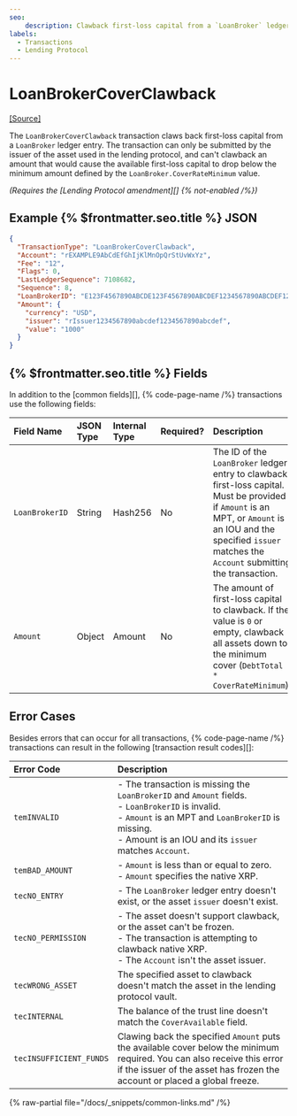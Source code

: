 ```yaml
---
seo:
    description: Clawback first-loss capital from a `LoanBroker` ledger entry.
labels:
  - Transactions
  - Lending Protocol
---
```

# LoanBrokerCoverClawback
[[Source]](https://github.com/XRPLF/rippled/blob/ximinez/lending-XLS-66/src/xrpld/app/tx/detail/LoanBrokerCoverClawback.cpp "Source")

The `LoanBrokerCoverClawback` transaction claws back first-loss capital from a `LoanBroker` ledger entry. The transaction can only be submitted by the issuer of the asset used in the lending protocol, and can't clawback an amount that would cause the available first-loss capital to drop below the minimum amount defined by the `LoanBroker.CoverRateMinimum` value.

_(Requires the [Lending Protocol amendment][] {% not-enabled /%})_


## Example {% $frontmatter.seo.title %} JSON

```json
{
  "TransactionType": "LoanBrokerCoverClawback",
  "Account": "rEXAMPLE9AbCdEfGhIjKlMnOpQrStUvWxYz",
  "Fee": "12",
  "Flags": 0,
  "LastLedgerSequence": 7108682,
  "Sequence": 8,
  "LoanBrokerID": "E123F4567890ABCDE123F4567890ABCDEF1234567890ABCDEF1234567890ABCD",
  "Amount": {
    "currency": "USD",
    "issuer": "rIssuer1234567890abcdef1234567890abcdef",
    "value": "1000"
  }
}
```


## {% $frontmatter.seo.title %} Fields

In addition to the [common fields][], {% code-page-name /%} transactions use the following fields:

| Field Name     | JSON Type | Internal Type | Required? | Description |
|:-------------- |:----------|:--------------|:----------|:------------|
| `LoanBrokerID` | String    | Hash256       | No        | The ID of the `LoanBroker` ledger entry to clawback first-loss capital. Must be provided if `Amount` is an MPT, or `Amount` is an IOU and the specified `issuer` matches the `Account` submitting the transaction. |
| `Amount`       | Object    | Amount        | No        | The amount of first-loss capital to clawback. If the value is `0` or empty, clawback all assets down to the minimum cover (`DebtTotal * CoverRateMinimum`). |


## Error Cases

Besides errors that can occur for all transactions, {% code-page-name /%} transactions can result in the following [transaction result codes][]:

| Error Code               | Description                        |
| :----------------------- | :----------------------------------|
| `temINVALID`             | - The transaction is missing the `LoanBrokerID` and `Amount` fields.<br>- `LoanBrokerID` is invalid.<br>- `Amount` is an MPT and `LoanBrokerID` is missing.<br>- Amount is an IOU and its `issuer` matches `Account`. |
| `temBAD_AMOUNT`          | - `Amount` is less than or equal to zero.<br>- `Amount` specifies the native XRP. |
| `tecNO_ENTRY`            | - The `LoanBroker` ledger entry doesn't exist, or the asset `issuer` doesn't exist. |
| `tecNO_PERMISSION`       | - The asset doesn't support clawback, or the asset can't be frozen.<br>- The transaction is attempting to clawback native XRP.<br>- The `Account` isn't the asset issuer. |
| `tecWRONG_ASSET`         | The specified asset to clawback doesn't match the asset in the lending protocol vault. |
| `tecINTERNAL`            | The balance of the trust line doesn't match the `CoverAvailable` field. |
| `tecINSUFFICIENT_FUNDS`  | Clawing back the specified `Amount` puts the available cover below the minimum required. You can also receive this error if the issuer of the asset has frozen the account or placed a global freeze. |

{% raw-partial file="/docs/_snippets/common-links.md" /%}
